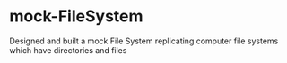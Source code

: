 # mock-FileSystem
Designed and built a mock File System replicating computer file systems which have directories and files 
